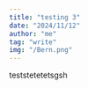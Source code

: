 ```yaml
---
title: "testing 3"
date: "2024/11/12"
author: "me"
tag: "write"
img: "/Bern.png"
---
```



teststetetetsgsh